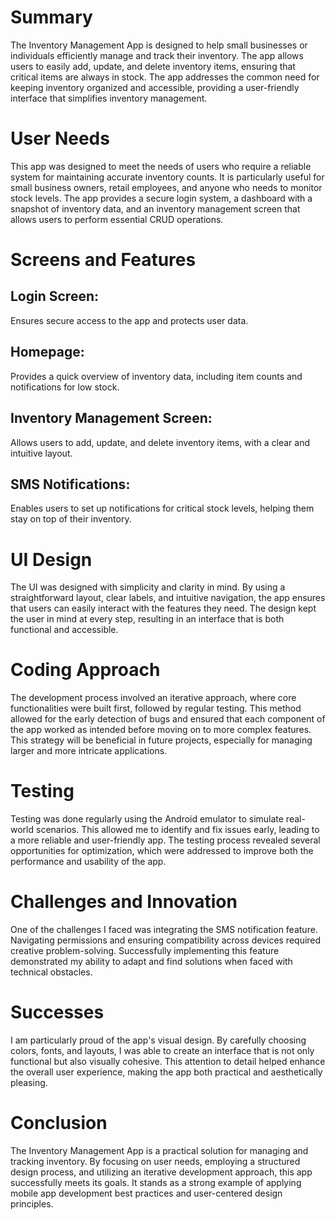 <h1 align="center"><MobileArchitectureAndProgramming></h1>
<p align="center"><A basic Inventory application designed in Android Studio></p>

# Summary
The Inventory Management App is designed to help small businesses or individuals efficiently manage and track their inventory. The app allows users to easily add, update, and delete inventory items, ensuring that critical items are always in stock. The app addresses the common need for keeping inventory organized and accessible, providing a user-friendly interface that simplifies inventory management.

# User Needs
This app was designed to meet the needs of users who require a reliable system for maintaining accurate inventory counts. It is particularly useful for small business owners, retail employees, and anyone who needs to monitor stock levels. The app provides a secure login system, a dashboard with a snapshot of inventory data, and an inventory management screen that allows users to perform essential CRUD operations.

# Screens and Features
## Login Screen: 
Ensures secure access to the app and protects user data.
## Homepage: 
Provides a quick overview of inventory data, including item counts and notifications for low stock.
## Inventory Management Screen: 
Allows users to add, update, and delete inventory items, with a clear and intuitive layout.
## SMS Notifications: 
Enables users to set up notifications for critical stock levels, helping them stay on top of their inventory.

# UI Design
The UI was designed with simplicity and clarity in mind. By using a straightforward layout, clear labels, and intuitive navigation, the app ensures that users can easily interact with the features they need. The design kept the user in mind at every step, resulting in an interface that is both functional and accessible.

# Coding Approach
The development process involved an iterative approach, where core functionalities were built first, followed by regular testing. This method allowed for the early detection of bugs and ensured that each component of the app worked as intended before moving on to more complex features. This strategy will be beneficial in future projects, especially for managing larger and more intricate applications.

# Testing
Testing was done regularly using the Android emulator to simulate real-world scenarios. This allowed me to identify and fix issues early, leading to a more reliable and user-friendly app. The testing process revealed several opportunities for optimization, which were addressed to improve both the performance and usability of the app.

# Challenges and Innovation
One of the challenges I faced was integrating the SMS notification feature. Navigating permissions and ensuring compatibility across devices required creative problem-solving. Successfully implementing this feature demonstrated my ability to adapt and find solutions when faced with technical obstacles.

# Successes
I am particularly proud of the app's visual design. By carefully choosing colors, fonts, and layouts, I was able to create an interface that is not only functional but also visually cohesive. This attention to detail helped enhance the overall user experience, making the app both practical and aesthetically pleasing.

# Conclusion
The Inventory Management App is a practical solution for managing and tracking inventory. By focusing on user needs, employing a structured design process, and utilizing an iterative development approach, this app successfully meets its goals. It stands as a strong example of applying mobile app development best practices and user-centered design principles.
